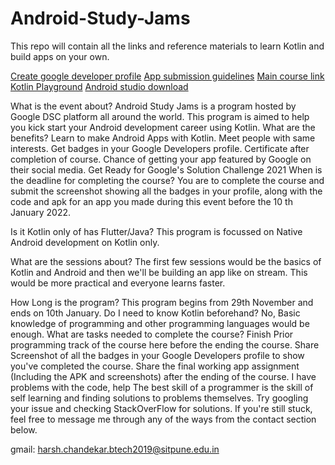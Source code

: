 # Android-Study-Jams
This repo will contain all the links and reference materials to learn Kotlin and build apps on your own.


[Create google developer profile](https://developers.google.com/profile)
[App submission guidelines](https://docs.google.com/document/d/1iL9QvmGskDU8MLwsAUDsq8WERrBvmjXVoW7CBgezyyU/edit?usp=sharing)
[Main course link](https://developer.android.com/courses/android-basics-kotlin/course)
[Kotlin Playground](https://play.kotlinlang.org)
[Android studio download](https://developer.android.com/studio)

What is the event about?
Android Study Jams is a program hosted by Google DSC platform all around the world. This program is aimed to help you kick start your Android development career using Kotlin.
What are the benefits?
Learn to make Android Apps with Kotlin.
Meet people with same interests.
Get badges in your Google Developers profile.
Certificate after completion of course.
Chance of getting your app featured by Google on their social media.
Get Ready for Google's Solution Challenge 2021
When is the deadline for completing the course? You are to complete the course and submit the screenshot showing all the badges in your profile, along with the code and apk for an app you made during this event before the 10 th January 2022. 

Is it Kotlin only of has Flutter/Java?
This program is focussed on Native Android development on Kotlin only.

What are the sessions about?
The first few sessions would be the basics of Kotlin and Android and then we'll be building an app like on stream. This would be more practical and everyone learns faster.

How Long is the program?
This program begins from 29th November and ends on 10th January.
Do I need to know Kotlin beforehand?
No, Basic knowledge of programming and other programming languages would be enough.
What are tasks needed to complete the course?
Finish Prior programming track of the course here before the ending the course.
Share Screenshot of all the badges in your Google Developers profile to show you've completed the course.
Share the final working app assignment (Including the APK and screenshots) after the ending of the course.
I have problems with the code, help
The best skill of a programmer is the skill of self learning and finding solutions to problems themselves. Try googling your issue and checking StackOverFlow for solutions. If you're still stuck, feel free to message me through any of the ways from the contact section below.

gmail: harsh.chandekar.btech2019@sitpune.edu.in

